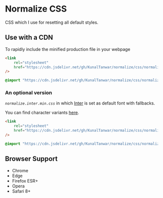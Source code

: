 # Normalize CSS

CSS which I use for resetting all default styles.

## Use with a CDN

To rapidly include the minified production file in your webpage

```html
<link
    rel="stylesheet"
    href="https://cdn.jsdelivr.net/gh/KunalTanwar/normalize/css/normalize.min.css"
/>
```

```css
@import "https://cdn.jsdelivr.net/gh/KunalTanwar/normalize/css/normalize.min.css";
```

### An optional version

_`normalize.inter.min.css`_ in which [Inter](https://github.com/rsms/inter) is set as default font with fallbacks.

You can find character variants [here](https://rsms.me/inter/#features/cvXX).

```html
<link
    rel="stylesheet"
    href="https://cdn.jsdelivr.net/gh/KunalTanwar/normalize/css/normalize.inter.min.css"
/>
```

```css
@import "https://cdn.jsdelivr.net/gh/KunalTanwar/normalize/css/normalize.inter.min.css";
```

## Browser Support

-   Chrome
-   Edge
-   Firefox ESR+
-   Opera
-   Safari 8+
